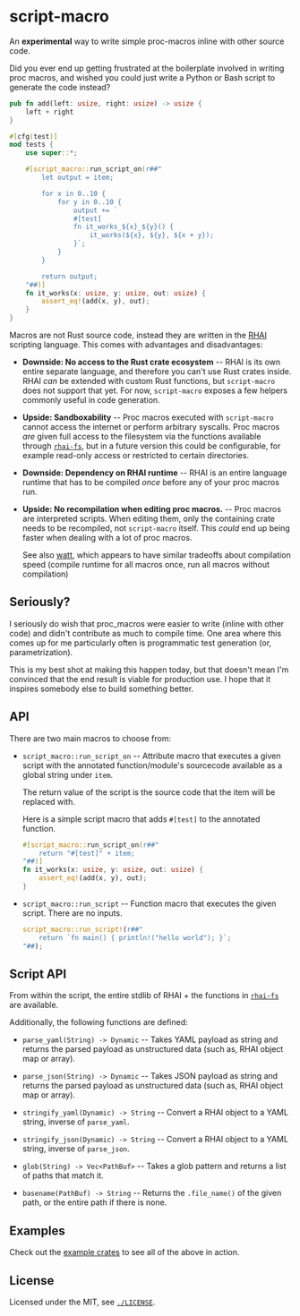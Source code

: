 # script-macro

An **experimental** way to write simple proc-macros inline with other source code.

Did you ever end up getting frustrated at the boilerplate involved in writing
proc macros, and wished you could just write a Python or Bash script to
generate the code instead?

```rust
pub fn add(left: usize, right: usize) -> usize {
    left + right
}

#[cfg(test)]
mod tests {
    use super::*;

    #[script_macro::run_script_on(r##"
        let output = item;

        for x in 0..10 {
            for y in 0..10 {
                output += `
                #[test]
                fn it_works_${x}_${y}() {
                    it_works(${x}, ${y}, ${x + y});
                }`;
            }
        }

        return output;
    "##)]
    fn it_works(x: usize, y: usize, out: usize) {
        assert_eq!(add(x, y), out);
    }
}
```

Macros are not Rust source code, instead they are written in the [RHAI](https://rhai.rs/) scripting language. This comes with advantages and disadvantages:

* **Downside: No access to the Rust crate ecosystem** -- RHAI is its own entire
  separate language, and therefore you can't use Rust crates inside. RHAI _can_
  be extended with custom Rust functions, but `script-macro` does not support
  that yet. For now, `script-macro` exposes a few helpers commonly useful in
  code generation.

* **Upside: Sandboxability** -- Proc macros executed with `script-macro` cannot
  access the internet or perform arbitrary syscalls. Proc macros _are_ given
  full access to the filesystem via the functions available through
  [`rhai-fs`](https://docs.rs/rhai-fs/latest/rhai_fs/), but in a future version
  this could be configurable, for example read-only access or restricted to
  certain directories.

* **Downside: Dependency on RHAI runtime** -- RHAI is an entire language
  runtime that has to be compiled _once_ before any of your proc macros run.

* **Upside: No recompilation when editing proc macros.** -- Proc macros are
  interpreted scripts. When editing them, only the containing crate needs to be
  recompiled, not `script-macro` itself. This _could_ end up being faster when
  dealing with a lot of proc macros.

  See also [watt](https://github.com/dtolnay/watt), which appears to have
  similar tradeoffs about compilation speed (compile runtime for all macros
  once, run all macros without compilation)

## Seriously?

I seriously do wish that proc_macros were easier to write (inline with other
code) and didn't contribute as much to compile time. One area where this comes
up for me particularly often is programmatic test generation (or,
parametrization).

This is my best shot at making this happen today, but that doesn't mean I'm
convinced that the end result is viable for production use. I hope that it
inspires somebody else to build something better.

## API

There are two main macros to choose from:

* `script_macro::run_script_on` -- Attribute macro that executes a given script
  with the annotated function/module's sourcecode available as a global string
  under `item`.

  The return value of the script is the source code that the item will be
  replaced with.

  Here is a simple script macro that adds `#[test]` to the annotated function.

  ```rust
  #[script_macro::run_script_on(r##"
      return "#[test]" + item;
  "##)]
  fn it_works(x: usize, y: usize, out: usize) {
      assert_eq!(add(x, y), out);
  }
  ```

* `script_macro::run_script` -- Function macro that executes the given script. There are no inputs.

  ```rust
  script_macro::run_script!(r##"
      return `fn main() { println!("hello world"); }`;
  "##);
  ```
  
## Script API

From within the script, the entire stdlib of RHAI + the functions in
[`rhai-fs`](https://docs.rs/rhai-fs/latest/rhai_fs/) are available.

Additionally, the following functions are defined:


* `parse_yaml(String) -> Dynamic` -- Takes YAML payload as string and returns
  the parsed payload as unstructured data (such as, RHAI object map or array).

* `parse_json(String) -> Dynamic` --  Takes JSON payload as string and returns
  the parsed payload as unstructured data (such as, RHAI object map or array).

* `stringify_yaml(Dynamic) -> String` -- Convert a RHAI object to a YAML
  string, inverse of `parse_yaml`.

* `stringify_json(Dynamic) -> String` -- Convert a RHAI object to a YAML
  string, inverse of `parse_json`.

* `glob(String) -> Vec<PathBuf>` -- Takes a glob pattern and returns a list of paths that match it.

* `basename(PathBuf) -> String` -- Returns the `.file_name()` of the given
  path, or the entire path if there is none.


## Examples

Check out the [example crates](./example_crates) to see all of the above in action.

## License

Licensed under the MIT, see [`./LICENSE`](./LICENSE).
